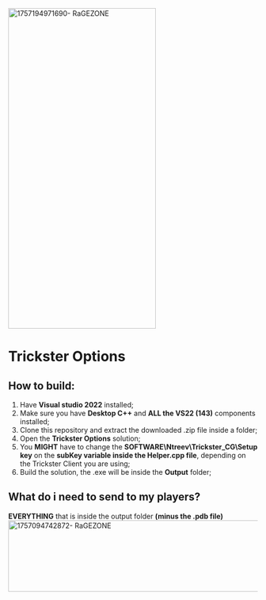 <img width="298" height="647" alt="1757194971690- RaGEZONE" src="https://i.imgur.com/NncVvqr.png" />

# Trickster Options

## How to build:​
1. Have **Visual studio 2022** installed;​
2. Make sure you have **Desktop C++** and **ALL the VS22 (143)** components installed;​
3. Clone this repository and extract the downloaded .zip file inside a folder;​
4. Open the **Trickster Options** solution;​
5. You **MIGHT** have to change the **SOFTWARE\\Ntreev\\Trickster_CG\\Setup key** on the **subKey variable inside the Helper.cpp file**, depending on the Trickster Client you are using;​
6. Build the solution, the .exe will be inside the **Output** folder;

## What do i need to send to my players?
**EVERYTHING** that is inside the output folder **(minus the .pdb file)**
<img width="709" height="144" alt="1757094742872- RaGEZONE" src="https://github.com/user-attachments/assets/900ea62d-afc9-4328-a744-1ce91afa9a11" />
